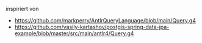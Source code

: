 inspiriert von
- https://github.com/markperry/AntlrQueryLanguage/blob/main/Query.g4
- https://github.com/vasily-kartashov/postgis-spring-data-jpa-example/blob/master/src/main/antlr4/Query.g4

